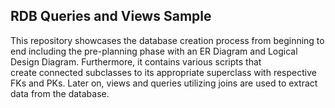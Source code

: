 RDB Queries and Views Sample
---
This repository showcases the database creation process from beginning to end including the pre-planning phase with an ER Diagram and Logical Design Diagram. Furthermore, it contains various scripts that <br>
create connected subclasses to its appropriate superclass with respective FKs and PKs. Later on, views and queries utilizing joins are used to extract data from the database.
